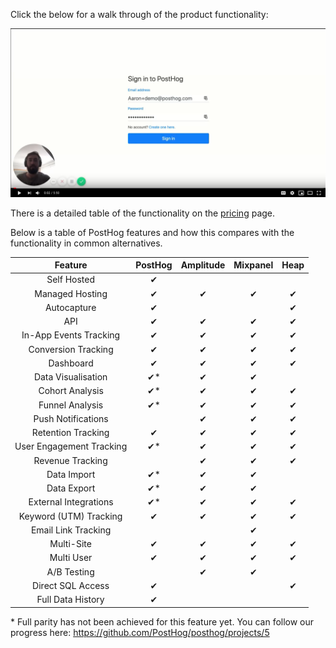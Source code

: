 Click the below for a walk through of the product functionality:

[![PostHog demo](_media/posthog-demo.png)](https://youtu.be/vGy9gzMAAes-Y?t=35s "PostHog Demo Video")

There is a detailed table of the functionality on the [pricing](/pricing) page.

Below is a table of PostHog features and how this compares with the functionality in common alternatives.


|  Feature 	|   PostHog	| Amplitude  	|  Mixpanel 	| Heap  	|
|:-:	|:-:	|:-:	|:-:	|:-:	|
|   Self Hosted	|   ✔	|   	|   	|   	|
|   Managed Hosting	|   ✔	|   ✔	|   ✔	|   ✔	|
|   Autocapture	|   ✔	|   	|   	|   ✔	|
|   API 	|   ✔	|   ✔	|   ✔	|   ✔	|
|   In-App Events Tracking	|   ✔	|   ✔	|   ✔	|   ✔	|
|   Conversion Tracking	|   ✔	|   ✔	|   ✔	|   ✔	|
|   Dashboard	|   ✔	|   ✔	|   ✔	|   ✔	|
|   Data Visualisation	|  ✔\* 	|   ✔	|   ✔	|   	|
|   Cohort Analysis	|   ✔\*	|   ✔	|   ✔	|   ✔	|
|   Funnel Analysis	|   ✔\*	|   ✔	|   ✔	|   ✔	|
|   Push Notifications	|   	|   ✔	|   ✔	|   ✔	|
|   Retention Tracking	|   ✔	|   ✔	|   ✔	|   ✔	|
|   User Engagement Tracking	|  ✔\* 	|   ✔	|   ✔	|   ✔	|
|   Revenue Tracking	|   	|   ✔	|   ✔	|   ✔	|
|   Data Import	|  ✔\* 	|   ✔	|   ✔	|   	|
|   Data Export	|  ✔\* 	|   ✔	|   ✔	|   	|
|   External Integrations	|   ✔\*	|   ✔	|   ✔	|   ✔	|
|   Keyword (UTM) Tracking	|   ✔	|   ✔	|   ✔	|   ✔	|
|   Email Link Tracking	|   	|   	|   ✔	|   	|
|   Multi-Site	|   ✔	|   ✔	|   ✔	|   ✔	|
|   Multi User	|   ✔	|   ✔	|   ✔	|   ✔	|
|   A/B Testing	|   	|   ✔	|   ✔	|   	|
|   Direct SQL Access	|   ✔	|   	|   	|   ✔ 	|
|   Full Data History	|   ✔	|   	|   	|   	| 

\* Full parity has not been achieved for this feature yet.
You can follow our progress here: https://github.com/PostHog/posthog/projects/5
